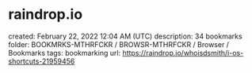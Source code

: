 # raindrop.io

created: February 22, 2022 12:04 AM (UTC)
description: 34 bookmarks
folder: BOOKMRKS-MTHRFCKR / BROWSR-MTHRFCKR / Browser / Bookmarks
tags: bookmarking
url: https://raindrop.io/whoisdsmith/i-os-shortcuts-21959456